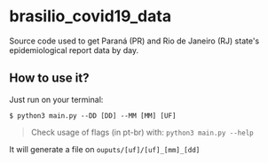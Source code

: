 # brasilio_covid19_data
Source code used to get Paraná (PR) and Rio de Janeiro (RJ) state's epidemiological report data by day.

## How to use it?

Just run on your terminal:

```
$ python3 main.py --DD [DD] --MM [MM] [UF]
```

> Check usage of flags (in pt-br) with: `python3 main.py --help`

It will generate a file on `ouputs/[uf]/[uf]_[mm]_[dd]`